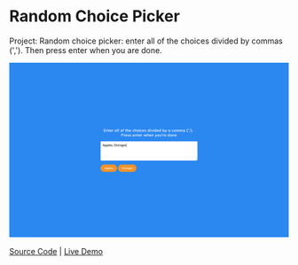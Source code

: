 # Random Choice Picker

Project: Random choice picker: enter all of the choices divided by commas (','). Then press enter when you are done.

![cover](cover.png)

[Source Code](./README.md) | [Live Demo](https://gattuso.dev/js-projects/random-choice-picker/index)
